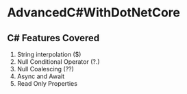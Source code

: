 # AdvancedC#WithDotNetCore

## C# Features Covered
1. String interpolation ($)
2. Null Conditional Operator (?.)
3. Null Coalescing (??)
4. Async and Await
5. Read Only Properties
